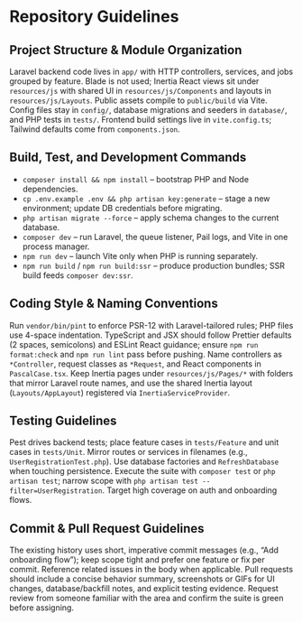 # Repository Guidelines

## Project Structure & Module Organization
Laravel backend code lives in `app/` with HTTP controllers, services, and jobs grouped by feature. Blade is not used; Inertia React views sit under `resources/js` with shared UI in `resources/js/Components` and layouts in `resources/js/Layouts`. Public assets compile to `public/build` via Vite. Config files stay in `config/`, database migrations and seeders in `database/`, and PHP tests in `tests/`. Frontend build settings live in `vite.config.ts`; Tailwind defaults come from `components.json`.

## Build, Test, and Development Commands
- `composer install && npm install` – bootstrap PHP and Node dependencies.
- `cp .env.example .env && php artisan key:generate` – stage a new environment; update DB credentials before migrating.
- `php artisan migrate --force` – apply schema changes to the current database.
- `composer dev` – run Laravel, the queue listener, Pail logs, and Vite in one process manager.
- `npm run dev` – launch Vite only when PHP is running separately.
- `npm run build` / `npm run build:ssr` – produce production bundles; SSR build feeds `composer dev:ssr`.

## Coding Style & Naming Conventions
Run `vendor/bin/pint` to enforce PSR-12 with Laravel-tailored rules; PHP files use 4-space indentation. TypeScript and JSX should follow Prettier defaults (2 spaces, semicolons) and ESLint React guidance; ensure `npm run format:check` and `npm run lint` pass before pushing. Name controllers as `*Controller`, request classes as `*Request`, and React components in `PascalCase.tsx`. Keep Inertia pages under `resources/js/Pages/*` with folders that mirror Laravel route names, and use the shared Inertia layout (`Layouts/AppLayout`) registered via `InertiaServiceProvider`.

## Testing Guidelines
Pest drives backend tests; place feature cases in `tests/Feature` and unit cases in `tests/Unit`. Mirror routes or services in filenames (e.g., `UserRegistrationTest.php`). Use database factories and `RefreshDatabase` when touching persistence. Execute the suite with `composer test` or `php artisan test`; narrow scope with `php artisan test --filter=UserRegistration`. Target high coverage on auth and onboarding flows.

## Commit & Pull Request Guidelines
The existing history uses short, imperative commit messages (e.g., “Add onboarding flow”); keep scope tight and prefer one feature or fix per commit. Reference related issues in the body when applicable. Pull requests should include a concise behavior summary, screenshots or GIFs for UI changes, database/backfill notes, and explicit testing evidence. Request review from someone familiar with the area and confirm the suite is green before assigning.
